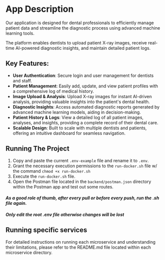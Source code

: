 # App Description
Our application is designed for dental professionals to efficiently manage patient data and streamline the diagnostic process using advanced machine learning tools.

The platform enables dentists to upload patient X-ray images, receive real-time AI-powered diagnostic insights, and maintain detailed patient logs.

## Key Features:

- **User Authentication**: Secure login and user management for dentists and staff.
- **Patient Management**: Easily add, update, and view patient profiles with a comprehensive log of medical history.
- **Image Upload & Analysis**: Upload X-ray images for instant AI-driven analysis, providing valuable insights into the patient's dental health.
- **Diagnostic Insights**: Access automated diagnostic reports generated by advanced machine learning models, aiding in decision-making.
- **Patient History & Logs**: View a detailed log of all patient images, analyses, and insights, providing a complete record of their dental care.
- **Scalable Design**: Built to scale with multiple dentists and patients, offering an intuitive dashboard for seamless navigation.

## Running The Project

1. Copy and paste the current `.env-example` file and rename it to `.env`.
2. Grant the necessary execution permissions to the `run-docker.sh` file w/ the command `chmod +x run-docker.sh`
3. Execute the `run-docker.sh` file.
4. Open the Postman file located in the `backend/postman.json` directory within the Postman app and test out some routes.

#### *As a good role of thumb, after every pull or before every push, run the .sh file again.*

#### *Only edit the root .env file otherwise changes will be lost*

## Running specific services
For detailed instructions on running each microservice and understanding their limitations, please refer to the README.md file located within each microservice directory.


